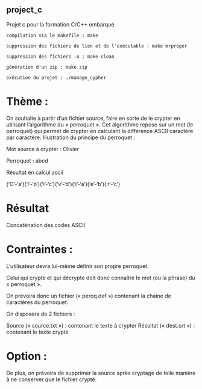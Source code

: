 ## project_c
Projet c pour la formation C/C++ embarqué


```
compilation via le makefile : make
```

```
suppression des fichiers de lien et de l'exécutable : make mrproper
```

```
suppression des fichiers .o : make clean
```

```
génération d'un zip : make zip
```

```
exécution du projet : ./manage_cypher
```

# Thème :

On souhaite à partir d’un fichier source, faire en sorte de le crypter en utilisant l’algorithme du « perroquet ».
Cet algorithme repose sur un mot (le perroquet) qui permet de crypter en calculant la différence ASCII caractère par caractère.
Illustration du principe du perroquet :

Mot source à crypter : Olivier

Perroquet : abcd

Résultat en calcul ascii

(‘O’-‘a’)(‘l’-‘b’)(‘i’-‘c’)(‘v’-‘d’)(‘i’-‘a’)(‘e’-‘b’)(‘r’-‘c’)

# Résultat

Concaténation des codes ASCII


# Contraintes : 

L’utilisateur devra lui-même définir son propre perroquet.

Celui qui crypte et qui décrypte doit donc connaître le mot (ou la phrase) du « perroquet ». 

On prévoira donc un fichier (« peroq.def ») contenant la chaine de caractères du perroquet.

On disposera de 2 fichiers :

Source (« source.txt ») : contenant le texte à crypter
Résultat (« dest.crt ») : contenant le texte crypté

# Option :

De plus, on prévoira de supprimer la source après cryptage de telle manière à ne conserver que le fichier crypté.
